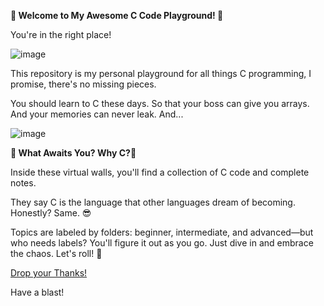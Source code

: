 **🚀 Welcome to My Awesome C Code Playground! 🚀**

You're in the right place! 

![image](https://github.com/user-attachments/assets/60d8f874-aabb-4a5d-a18f-bcb7c3fc13e4)

This repository is my personal playground for all things C programming, I promise, there's no missing pieces. 

You should learn to C these days. So that your boss can give you arrays. And your memories can never leak. And...

![image](https://github.com/user-attachments/assets/0adb27db-bf02-4bb4-9561-67aec88fe72f)

**🌟 What Awaits You? Why C?🌟**

Inside these virtual walls, you'll find a collection of C code and complete notes.

They say C is the language that other languages dream of becoming. Honestly? Same. 😎

Topics are labeled by folders: beginner, intermediate, and advanced—but who needs labels? You'll figure it out as you go. Just dive in and embrace the chaos. Let's roll! 🎉

[Drop your Thanks!](https://www.paypal.com/donate/?hosted_button_id=ZKCJNMVY5Y9S6)

Have a blast!
